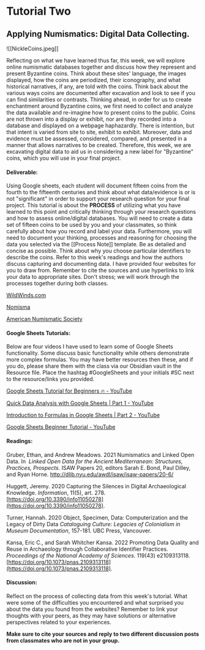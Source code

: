 # Tutorial Two

## **Applying Numismatics: Digital Data Collecting.**

![[NickleCoins.jpeg]]


Reflecting on what we have learned thus far, this week, we will explore online numismatic databases together and discuss how they represent and present Byzantine coins. Think about these sites' language, the images displayed, how the coins are periodized, their iconography, and what historical narratives, if any, are told with the coins. Think back about the various ways coins are documented after excavation and look to see if you can find similarities or contrasts. Thinking ahead, in order for us to create enchantment around Byzantine coins, we first need to collect and analyze the data available and re-imagine how to present coins to the public. Coins are not thrown into a display or exhibit, nor are they recorded into a database and displayed on a webpage haphazardly. There is intention, but that intent is varied from site to site, exhibit to exhibit. Moreover, data and evidence must be assessed, considered, compared, and presented in a manner that allows narratives to be created. Therefore, this week, we are excavating digital data to aid us in considering a new label for "Byzantine" coins, which you will use in your final project.

#### Deliverable:

Using Google sheets, each student will document fifteen coins from the fourth to the fifteenth centuries and think about what data/evidence is or is not "significant" in order to support your research question for your final project. This tutorial is about the **PROCESS** of utilizing what you have learned to this point and critically thinking through your research questions and how to assess online/digital databases. You will need to create a data set of fifteen coins to be used by you and your classmates, so think carefully about how you record and label your data. Furthermore, you will need to document your thinking, processes and reasoning for choosing the data you selected via the [[Process Note]] template. Be as detailed and concise as possible. Think about why you choose particular identifiers to describe the coins. Refer to this week's readings and how the authors discuss capturing and documenting data. I have provided four websites for you to draw from. Remember to cite the sources and use hyperlinks to link your data to appropriate sites. Don't stress; we will work through the processes together during both classes. 

[WildWinds.com](https://www.wildwinds.com/) 

[Nomisma](http://nomisma.org/) 

[American Numismatic Society](https://numismatics.org/collections/) 

#### Google Sheets Tutorials:

Below are four videos I have used to learn some of Google Sheets functionality. Some discuss basic functionality while others demonstrate more complex formulas. You may have better resources then these, and if you do, please share them with the class via our Obsidian vault in the Resource file. Place the hashtag #GoogleSheets  and your initials #SC next to the resource/links you provided. 

[Google Sheets Tutorial for Beginners 🔥 - YouTube](https://www.youtube.com/watch?v=FIkZ1sPmKNw)

[Quick Data Analysis with Google Sheets | Part 1 - YouTube](https://www.youtube.com/watch?v=Y8jhi_yZKOg&t=1s)

[Introduction to Formulas in Google Sheets | Part 2 - YouTube](https://www.youtube.com/watch?v=YXLXXSXhQqo&t=1s)

[Google Sheets Beginner Tutorial - YouTube](https://www.youtube.com/watch?v=_UWPaPer1MY&t=1s)

#### Readings:

Gruber, Ethan, and Andrew Meadows. 2021   Numismatics and Linked Open Data. In  _Linked Open Data for the Ancient Mediterranean: Structures, Practices, Prospects_. ISAW Papers 20, editors Sarah E. Bond, Paul Dilley, and Ryan Horne. http://dlib.nyu.edu/awdl/isaw/isaw-papers/20-6/

Huggett, Jeremy. 2020   Capturing the Silences in Digital Archaeological Knowledge. _Information_, 11(5), art. 278. [https://doi.org/10.3390/info11050278](https://doi.org/10.3390/info11050278).

Turner, Hannah. 2020   Object, Specimen, Data: Computerization and the Legacy of Dirty Data _Cataloguing Culture: Legacies of Colonialism in Museum Documentation_, 157-181. UBC Press, Vancouver.

Kansa, Eric C., and Sarah Whitcher Kansa. 2022   Promoting Data Quality and Reuse in Archaeology through Collaborative Identifier Practices. _Proceedings of the National Academy of Sciences_. 119(43) e2109313118. [https://doi.org/10.1073/pnas.2109313118](https://doi.org/10.1073/pnas.2109313118).

#### Discussion: 

Reflect on the process of collecting data from this week's tutorial. What were some of the difficulties you encountered and what surprised you about the data you found from the websites? Remember to link your thoughts with your peers, as they may have solutions or alternative perspectives related to your experiences. 

**Make sure to cite your sources and reply to two different discussion posts from classmates who are not in your group.** 